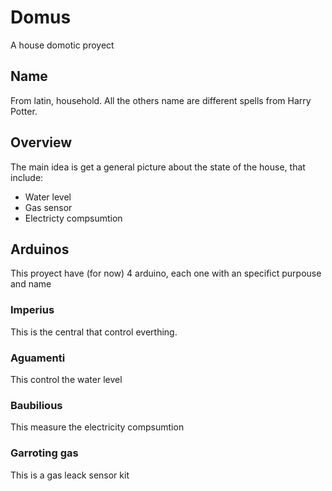 # Domus

A house domotic proyect

## Name

From latin, household. All the others name are different spells from Harry Potter.

## Overview

The main idea is get a general picture about the state of the house, that include:

- Water level
- Gas sensor
- Electricty compsumtion

## Arduinos

This proyect have (for now) 4 arduino, each one with an specifict purpouse and name

### Imperius

This is the central that control everthing.

### Aguamenti

This control the water level

### Baubilious

This measure the electricity compsumtion

### Garroting gas

This is a gas leack sensor kit
